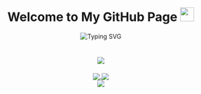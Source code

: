 <h1 align="center">
  Welcome to My GitHub Page
  <img src="https://media.giphy.com/media/hvRJCLFzcasrR4ia7z/giphy.gif" width="32">
</h1>


<p align="center" href="https://git.io/typing-svg"><img src="https://readme-typing-svg.herokuapp.com?font=Helvetica&size=36&duration=3000&pause=1000&color=9175F9&center=true&vCenter=true&width=900&height=72&lines=Hello%2C+I'm+Ahmet+Simsek;Webflow+%26+Newborn+Front-end+Developer" alt="Typing SVG" /></p>


<h1 align="center">
<img src="https://media.giphy.com/media/6heBQSjt2IoA8/giphy.gif">
</h1>

<div align="center">
  <div align="center">
<a href="https://github.com/ametsmsek/github-profile-views-counter">
    <img align="center" src="https://komarev.com/ghpvc/?username=ametsmsek&color=9175F9">
</a>
<a href="https://github.com/ametsmsek?tab=followers">
    <img align="center"  src="https://img.shields.io/github/followers/ametsmsek?style=flat-square&color=9175F9&border-radius=4">
</a>
  </div>

<!--<hr />
<div>
<img align="center" src="https://github-readme-stats.vercel.app/api?username=ametsmsek&show_icons=true&theme=radical" />
</div>-->

<div align="center" style="border_radius: 48"
  <p href="https://github.com/anuraghazra/github-readme-stats">
    <img src="https://github-readme-stats.vercel.app/api/top-langs/?username=ametsmsek&layout=compact&theme=nightowl&border_radius=12&title_color=9175F9&border_color=61CEEA&text=color=61CEEA" />
  </p>
</div>


